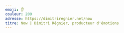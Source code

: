 ```yaml
---
emoji: 👂
couleur: 200
adresse: https://dimitriregnier.net/now
titre: Now | Dimitri Régnier, producteur d'émotions
---
```

